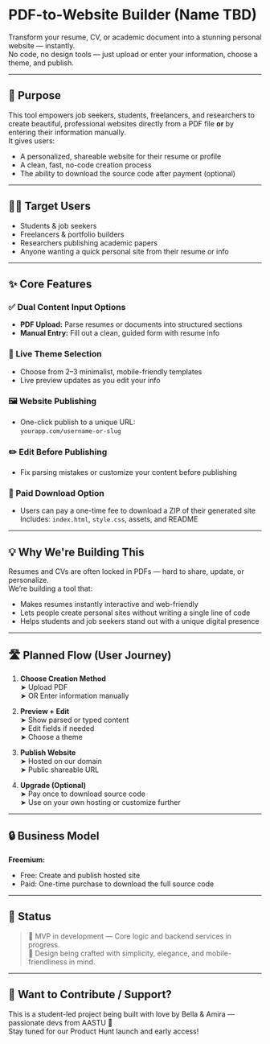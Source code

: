 # PDF-to-Website Builder (Name TBD)

Transform your resume, CV, or academic document into a stunning personal website — instantly.  
No code, no design tools — just upload or enter your information, choose a theme, and publish.

---

## 🎯 Purpose

This tool empowers job seekers, students, freelancers, and researchers to create beautiful, professional websites directly from a PDF file **or** by entering their information manually.  
It gives users:

-   A personalized, shareable website for their resume or profile
-   A clean, fast, no-code creation process
-   The ability to download the source code after payment (optional)

---

## 🧑‍💻 Target Users

-   Students & job seekers
-   Freelancers & portfolio builders
-   Researchers publishing academic papers
-   Anyone wanting a quick personal site from their resume or info

---

## ✨ Core Features

### ✅ Dual Content Input Options

-   **PDF Upload:** Parse resumes or documents into structured sections
-   **Manual Entry:** Fill out a clean, guided form with resume info

### 🎨 Live Theme Selection

-   Choose from 2–3 minimalist, mobile-friendly templates
-   Live preview updates as you edit your info

### 🖼️ Website Publishing

-   One-click publish to a unique URL:  
    `yourapp.com/username-or-slug`

### ✏️ Edit Before Publishing

-   Fix parsing mistakes or customize your content before publishing

### 💾 Paid Download Option

-   Users can pay a one-time fee to download a ZIP of their generated site  
    Includes: `index.html`, `style.css`, assets, and README

---

## 💡 Why We're Building This

Resumes and CVs are often locked in PDFs — hard to share, update, or personalize.  
We’re building a tool that:

-   Makes resumes instantly interactive and web-friendly
-   Lets people create personal sites without writing a single line of code
-   Helps students and job seekers stand out with a unique digital presence

---

## 🛣️ Planned Flow (User Journey)

1. **Choose Creation Method**  
   ➤ Upload PDF  
   ➤ OR Enter information manually

2. **Preview + Edit**  
   ➤ Show parsed or typed content  
   ➤ Edit fields if needed  
   ➤ Choose a theme

3. **Publish Website**  
   ➤ Hosted on our domain  
   ➤ Public shareable URL

4. **Upgrade (Optional)**  
   ➤ Pay once to download source code  
   ➤ Use on your own hosting or customize further

---

## 🔒 Business Model

**Freemium:**

-   Free: Create and publish hosted site
-   Paid: One-time purchase to download the full source code

---

## 📌 Status

> 🧪 MVP in development — Core logic and backend services in progress.  
> 🎨 Design being crafted with simplicity, elegance, and mobile-friendliness in mind.

---

## 💬 Want to Contribute / Support?

This is a student-led project being built with love by Bella & Amira — passionate devs from AASTU 💙  
Stay tuned for our Product Hunt launch and early access!
